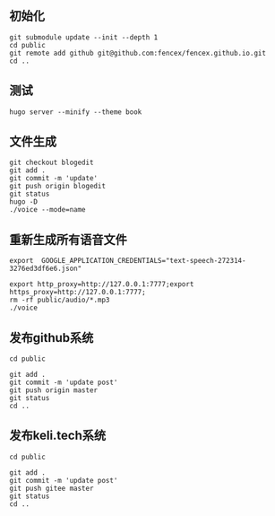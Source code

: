 ## 初始化
```
git submodule update --init --depth 1
cd public
git remote add github git@github.com:fencex/fencex.github.io.git
cd ..
```


## 测试

```
hugo server --minify --theme book

```


## 文件生成
```
git checkout blogedit
git add .
git commit -m 'update'
git push origin blogedit
git status
hugo -D
./voice --mode=name

```

## 重新生成所有语音文件
```
export  GOOGLE_APPLICATION_CREDENTIALS="text-speech-272314-3276ed3df6e6.json"

export http_proxy=http://127.0.0.1:7777;export https_proxy=http://127.0.0.1:7777;
rm -rf public/audio/*.mp3
./voice

```

## 发布github系统

```
cd public

git add .
git commit -m 'update post'
git push origin master
git status
cd ..
```

## 发布keli.tech系统

```
cd public

git add .
git commit -m 'update post'
git push gitee master
git status
cd ..
```
